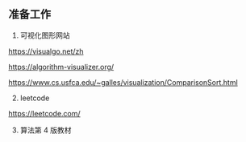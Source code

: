 ## 准备工作

1. 可视化图形网站

https://visualgo.net/zh

https://algorithm-visualizer.org/

https://www.cs.usfca.edu/~galles/visualization/ComparisonSort.html

2. leetcode

https://leetcode.com/


3. 算法第 4 版教材